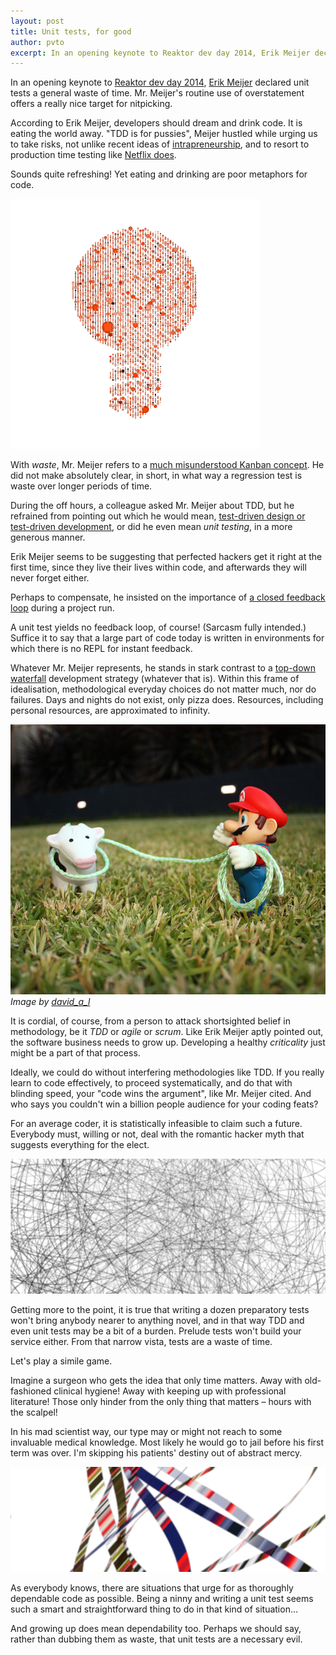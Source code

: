 ```yaml
---
layout: post
title: Unit tests, for good
author: pvto
excerpt: In an opening keynote to Reaktor dev day 2014, Erik Meijer declared unit tests a general waste of time.  Mr. Meijer's routine use of overstatement offers a really nice target for nitpicking.
---
```


In an opening keynote to [Reaktor dev day 2014](http://reaktordevday.fi/2014/), [Erik Meijer](http://reaktor.fi/blog/erik-meijer-software-eating-world/) declared unit tests a general waste of time.  Mr. Meijer's routine use of overstatement offers a really nice target for nitpicking.

According to Erik Meijer, developers should dream and drink code. It is eating the world away.  "TDD is for pussies", Meijer hustled while urging us to take risks, not unlike recent ideas of [intrapreneurship](http://en.wikipedia.org/wiki/Intrapreneurship), and to resort to production time testing like [Netflix does](http://techblog.netflix.com/2012/07/chaos-monkey-released-into-wild.html).

Sounds quite refreshing!  Yet eating and drinking are poor metaphors for code. 

![idea](/img/unit-tests-for-good/idea-2.png)

With *waste*, Mr. Meijer refers to a [much misunderstood Kanban concept](http://leanandkanban.wordpress.com/2011/03/22/lean-is-about-eliminating-waste-right/).  He did not make absolutely clear, in short, in what way a regression test is waste over longer periods of time.

During the off hours, a colleague asked Mr. Meijer about TDD, but he refrained from pointing out which he would mean, [test-driven design or test-driven development](http://www.drdobbs.com/architecture-and-design/test-driven-design/240168102), or did he even mean *unit testing*, in a more generous manner.

Erik Meijer seems to be suggesting that perfected hackers get it right at the first time, since they live their lives within code, and afterwards they will never forget either.

Perhaps to compensate, he insisted on the importance of [a closed feedback loop](https://www.google.com/search?q=programming+feedback+loop&tbm=isch) during a project run.

A unit test yields no feedback loop, of course!  (Sarcasm fully intended.)  Suffice it to say that a large part of code today is written in environments for which there is no REPL for instant feedback.

Whatever Mr. Meijer represents, he stands in stark contrast to a [top-down](http://en.wikipedia.org/wiki/Top-down_and_bottom-up_design) [waterfall](https://www.google.com/search?tbm=isch&q=waterfall+model&cad=h) development strategy (whatever that is).  Within this frame of idealisation, methodological everyday choices do not matter much, nor do failures.  Days and nights do not exist, only pizza does.  Resources, including personal resources, are approximated to infinity.

![cowboy](/img/unit-tests-for-good/mario_cowboy.jpg)
*Image by [david_a_l](https://www.flickr.com/photos/david_a_lea/3247217194/)*

It is cordial, of course, from a person to attack shortsighted belief in methodology, be it *TDD* or *agile* or *scrum*.  Like Erik Meijer aptly pointed out, the software business needs to grow up.  Developing a healthy *criticality* just might be a part of that process.

Ideally, we could do without interfering methodologies like TDD.  If you really learn to code effectively, to proceed systematically, and do that with blinding speed, your "code wins the argument", like Mr. Meijer cited.  And who says you couldn't win a billion people audience for your coding feats?

For an average coder, it is statistically infeasible to claim such a future.  Everybody must, willing or not, deal with the romantic hacker myth that suggests everything for the elect.

![thrash](/img/unit-tests-for-good/trash-line-2.png)

Getting more to the point, it is true that writing a dozen preparatory tests won't bring anybody nearer to anything novel, and in that way TDD and even unit tests may be a bit of a burden.  Prelude tests won't build your service either.  From that narrow vista, tests are a waste of time.  

Let's play a simile game.

Imagine a surgeon who gets the idea that only time matters.  Away with old-fashioned clinical hygiene!  Away with keeping up with professional literature!  Those only hinder from the only thing that matters – hours with the scalpel!

In his mad scientist way, our type may or might not reach to some invaluable medical knowledge.  Most likely he would go to jail before his first term was over.  I'm skipping his patients' destiny out of abstract mercy.

![idea](/img/unit-tests-for-good/threads.png)

As everybody knows, there are situations that urge for as thoroughly dependable code as possible.  Being a ninny and writing a unit test seems such a smart and straightforward thing to do in that kind of situation...

And growing up does mean dependability too.  Perhaps we should say, rather than dubbing them as waste, that unit tests are a necessary evil.